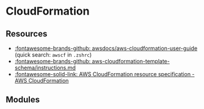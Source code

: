 CloudFormation
===

Resources
---

- [:fontawesome-brands-github: awsdocs/aws-cloudformation-user-guide
    ](https://github.com/awsdocs/aws-cloudformation-user-guide) (quick
    search: `awscf` in `.zshrc`)
- [:fontawesome-brands-github:
    aws-cloudformation-template-schema/instructions.md](https://github.com/aws-cloudformation/aws-cloudformation-template-schema/blob/master/docs/vscode/instructions)
- [:fontawesome-solid-link: AWS CloudFormation resource specification - AWS
    CloudFormation](https://docs.aws.amazon.com/AWSCloudFormation/latest/UserGuide/cfn-resource-specification.html)

Modules
---



